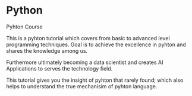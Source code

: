 # Python
Pyhton Course 

This is a pyhton tutorial which covers from basic to advanced level programming techniques. 
Goal is to achieve the excellence in pyhton and shares the knowledge among us. 

Furthermore ultimately becoming a data scientist and creates AI Applications to serves the technology field.

This tutorial gives you the insight of pyhton that rarely found; which also helps to understand the true mechanisim of pyhton language.


